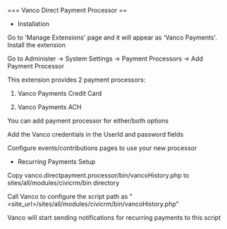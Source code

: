 === Vanco Direct Payment Processor ==

- Installation

Go to 'Manage Extensions' page and it will appear as 'Vanco Payments'. Install the extension

Go to Administer -> System Settings -> Payment Processors -> Add Payment Processor

This extension provides 2 payment processors:

1. Vanco Payments Credit Card

2. Vanco Payments ACH

You can add payment processor for either/both options

Add the Vanco credentials in the UserId and password fields

Configure events/contributions pages to use your new processor

- Recurring Payments Setup

Copy vanco.directpayment.processor/bin/vancoHistory.php to sites/all/modules/civicrm/bin directory

Call Vanco to configure the script path as "<site_url>/sites/all/modules/civicrm/bin/vancoHistory.php"

Vanco will start sending notifications for recurring payments to this script


